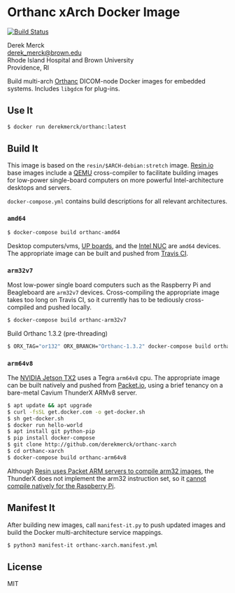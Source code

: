 Orthanc xArch Docker Image
==========================

[![Build Status](https://travis-ci.org/derekmerck/docker-orthanc-xarch.svg?branch=master)](https://travis-ci.org/derekmerck/docker-orthanc-xarch)

Derek Merck  
<derek_merck@brown.edu>  
Rhode Island Hospital and Brown University  
Providence, RI  

Build multi-arch [Orthanc](https://www.orthanc-server.com) DICOM-node Docker images for embedded systems.  Includes `libgdcm` for plug-ins.


Use It
----------------------

```bash
$ docker run derekmerck/orthanc:latest
```


Build It
--------------

This image is based on the `resin/$ARCH-debian:stretch` image.  [Resin.io][] base images include a [QEMU][] cross-compiler to facilitate building images for low-power single-board computers on more powerful Intel-architecture desktops and servers.

`docker-compose.yml` contains build descriptions for all relevant architectures.

[Resin.io]: http://resin.io
[QEMU]: https://www.qemu.org


### `amd64`

```bash
$ docker-compose build orthanc-amd64
```

Desktop computers/vms, [UP boards][], and the [Intel NUC][] are `amd64` devices.  The appropriate image can be built and pushed from [Travis CI][].

[UP boards]: http://www.up-board.org/upcore/
[Intel NUC]: https://www.intel.com/content/www/us/en/products/boards-kits/nuc.html
[Travis CI]: https://travis-ci.org


### `arm32v7`

Most low-power single board computers such as the Raspberry Pi and Beagleboard are `arm32v7` devices.  Cross-compiling the appropriate image takes too long on Travis CI, so it currently has to be tediously cross-compiled and pushed locally.

```bash
$ docker-compose build orthanc-arm32v7
```

Build Orthanc 1.3.2 (pre-threading)

```bash
$ ORX_TAG="or132" ORX_BRANCH="Orthanc-1.3.2" docker-compose build orthanc-arm32v7
```

[Raspberry Pi]: https://www.raspberrypi.org
[Beagleboard]: https://beagleboard.org


### `arm64v8`
 
The [NVIDIA Jetson TX2][] uses a Tegra `arm64v8` cpu.  The appropriate image can be built natively and pushed from [Packet.io][], using a brief tenancy on a bare-metal Cavium ThunderX ARMv8 server.

```bash
$ apt update && apt upgrade
$ curl -fsSL get.docker.com -o get-docker.sh
$ sh get-docker.sh 
$ docker run hello-world
$ apt install git python-pip
$ pip install docker-compose
$ git clone http://github.com/derekmerck/orthanc-xarch
$ cd orthanc-xarch
$ docker-compose build orthanc-arm64v8
```

Although [Resin uses Packet ARM servers to compile arm32 images][resin-on-packet], the ThunderX does not implement the arm32 instruction set, so it [cannot compile natively for the Raspberry Pi][no-arm32].

[NVIDIA Jetson TX2]: https://developer.nvidia.com/embedded/buy/jetson-tx2
[Packet.io]: https://packet.io
[resin-on-packet]: https://resin.io/blog/docker-builds-on-arm-servers-youre-not-crazy-your-builds-really-are-5x-faster/
[no-arm32]: https://gitlab.com/gitlab-org/omnibus-gitlab/issues/2544


Manifest It
----------------

After building new images, call `manifest-it.py` to push updated images and build the Docker
multi-architecture service mappings.

```bash
$ python3 manifest-it orthanc-xarch.manifest.yml
```


License
-------

MIT
